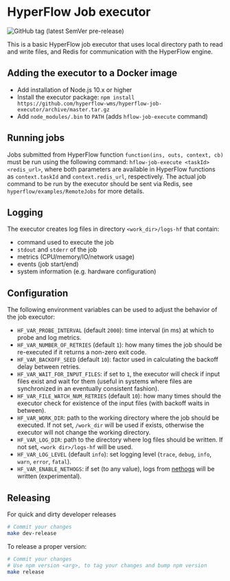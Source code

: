 # HyperFlow Job executor

![GitHub tag (latest SemVer pre-release)](https://img.shields.io/github/v/tag/hyperflow-wms/hyperflow-job-executor?include_prereleases&sort=date)

This is a basic HyperFlow job executor that uses local directory path to read and write files, and Redis for communication with the HyperFlow engine.

## Adding the executor to a Docker image
- Add installation of Node.js 10.x or higher 
- Install the executor package: `npm install https://github.com/hyperflow-wms/hyperflow-job-executor/archive/master.tar.gz`
- Add `node_modules/.bin` to `PATH` (adds `hflow-job-execute` command)

## Running jobs
Jobs submitted from HyperFlow function `function(ins, outs, context, cb)`  must be run using the following command: `hflow-job-execute <taskId> <redis_url>`, where both parameters are available in HyperFlow functions as `context.taskId` and `context.redis_url`, respectively. The actual job command to be run by the executor should be sent via Redis, see `hyperflow/examples/RemoteJobs` for more details.

## Logging
The executor creates log files in directory `<work_dir>/logs-hf` that contain:
- command used to execute the job
- `stdout` and `stderr` of the job
- metrics (CPU/memory/IO/network usage)
- events (job start/end)
- system information (e.g. hardware configuration)

## Configuration

The following environment variables can be used to adjust the behavior of the job executor:
- `HF_VAR_PROBE_INTERVAL` (default `2000`): time interval (in ms) at which to probe and log metrics.
- `HF_VAR_NUMBER_OF_RETRIES` (default `1`): how many times the job should be re-executed if it returns a non-zero exit code.  
- `HF_VAR_BACKOFF_SEED` (default `10`): factor used in calculating the backoff delay between retries.
- `HF_VAR_WAIT_FOR_INPUT_FILES`: if set to `1`, the executor will check if input files exist and wait for them (useful in systems where files are synchronized in an eventually consistent fashion).
- `HF_VAR_FILE_WATCH_NUM_RETRIES` (default `10`): how many times should the executor check for existence of the input files (with backoff waits in between).
- `HF_VAR_WORK_DIR`: path to the working directory where the job should be executed. If not set, `/work_dir` will be used if exists, otherwise the executor will not change the working directory.
- `HF_VAR_LOG_DIR`: path to the directory where log files should be written. If not set, `<work dir>/logs-hf` will be used.
- `HF_VAR_LOG_LEVEL` (default `info`): set logging level (`trace`, `debug`, `info`, `warn`, `error`, `fatal`).
- `HF_VAR_ENABLE_NETHOGS`: if set (to any value), logs from [nethogs](https://github.com/raboof/nethogs) will be written (experimental).

## Releasing

For quick and dirty developer releases

```bash
# Commit your changes
make dev-release
```

To release a proper version:

```bash
# Commit your changes
# Use npm version <arg>, to tag your changes and bump npm version
make release
```
